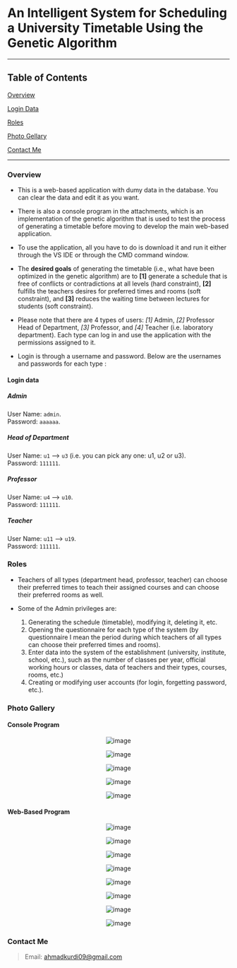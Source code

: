 # An Intelligent System for Scheduling a University Timetable Using the Genetic Algorithm

***

## Table of Contents

<a href="https://github.com/fadisam123/An-intelligent-system-for-scheduling-a-university-timetable-using-the-genetic-algorithm/blob/master/README.md#overview">Overview</a>

<a href="https://github.com/fadisam123/An-intelligent-system-for-scheduling-a-university-timetable-using-the-genetic-algorithm/blob/master/README.md#login-data">Login Data</a>

<a href="https://github.com/fadisam123/An-intelligent-system-for-scheduling-a-university-timetable-using-the-genetic-algorithm/blob/master/README.md#roles">Roles</a>

<a href="https://github.com/fadisam123/An-intelligent-system-for-scheduling-a-university-timetable-using-the-genetic-algorithm/blob/master/README.md#photo-gallery">Photo Gellary</a>

<a href="https://github.com/fadisam123/An-intelligent-system-for-scheduling-a-university-timetable-using-the-genetic-algorithm/blob/master/README.md#contact-me">Contact Me</a>

***

### Overview

- This is a web-based application with dumy data in the database. You can clear the data and edit it as you want.

- There is also a console program in the attachments, which is an implementation of the genetic algorithm that is used to test the process of generating a timetable before moving to develop the main web-based application.

- To use the application, all you have to do is download it and run it either through the VS IDE or through the CMD command window.

- The **desired goals** of generating the timetable (i.e., what have been optimized in the genetic algorithm) are to **[1]** generate a schedule that is free of conflicts or contradictions at all levels (hard constraint), **[2]** fulfills the teachers desires for preferred times and rooms (soft constraint), and **[3]** reduces the waiting time between lectures for students (soft constraint).

- Please note that there are 4 types of users: *[1]* Admin, *[2]* Professor Head of Department, *[3]* Professor, and *[4]* Teacher (i.e. laboratory department). Each type can log in and use the application with the permissions assigned to it.

- Login is through a username and password. Below are the usernames and passwords for each type :

#### Login data
##### Admin
User Name: `admin`.</br>
Password: `aaaaaa`.
##### Head of Department
User Name: `u1` --> `u3` (i.e. you can pick any one: u1, u2 or u3).</br>
Password: `111111`.
##### Professor
User Name: `u4` --> `u10`.</br>
Password: `111111`.
##### Teacher
User Name: `u11` --> `u19`.</br>
Password: `111111`.

### Roles
- Teachers of all types (department head, professor, teacher) can choose their preferred times to teach their assigned courses and can choose their preferred rooms as well.

- Some of the Admin privileges are:
	 1. Generating the schedule (timetable), modifying it, deleting it, etc.
	 2. Opening the questionnaire for each type of the system (by questionnaire I mean the period during which teachers of all types can choose their preferred times and rooms).
	 3. Enter data into the system of the establishment (university, institute, school, etc.), such as the number of classes per year, official working hours or classes, data of teachers and their types, courses, rooms, etc.)
	 4. Creating or modifying user accounts (for login, forgetting password, etc.).

### Photo Gallery

#### Console Program
<p align="center">
 <img src="https://github.com/fadisam123/An-intelligent-system-for-scheduling-a-university-timetable-using-the-genetic-algorithm/blob/master/Attachments/readme_imgs/1.png?raw=true" alt="image"/>
</p>

<p align="center">
 <img src="https://github.com/fadisam123/An-intelligent-system-for-scheduling-a-university-timetable-using-the-genetic-algorithm/blob/master/Attachments/readme_imgs/2.png?raw=true" alt="image"/>
</p>

<p align="center">
 <img src="https://github.com/fadisam123/An-intelligent-system-for-scheduling-a-university-timetable-using-the-genetic-algorithm/blob/master/Attachments/readme_imgs/3.png?raw=true" alt="image"/>
</p>

<p align="center">
 <img src="https://github.com/fadisam123/An-intelligent-system-for-scheduling-a-university-timetable-using-the-genetic-algorithm/blob/master/Attachments/readme_imgs/4.png?raw=true" alt="image"/>
</p>

<p align="center">
 <img src="https://github.com/fadisam123/An-intelligent-system-for-scheduling-a-university-timetable-using-the-genetic-algorithm/blob/master/Attachments/readme_imgs/5.png?raw=true" alt="image"/>
</p>


#### Web-Based Program

<p align="center">
 <img src="https://github.com/fadisam123/An-intelligent-system-for-scheduling-a-university-timetable-using-the-genetic-algorithm/blob/master/Attachments/readme_imgs/11.png?raw=true" alt="image"/>
</p>

<p align="center">
 <img src="https://github.com/fadisam123/An-intelligent-system-for-scheduling-a-university-timetable-using-the-genetic-algorithm/blob/master/Attachments/readme_imgs/22.png?raw=true" alt="image"/>
</p>

<p align="center">
 <img src="https://github.com/fadisam123/An-intelligent-system-for-scheduling-a-university-timetable-using-the-genetic-algorithm/blob/master/Attachments/readme_imgs/33.png?raw=true" alt="image"/>
</p>

<p align="center">
 <img src="https://github.com/fadisam123/An-intelligent-system-for-scheduling-a-university-timetable-using-the-genetic-algorithm/blob/master/Attachments/readme_imgs/44.png?raw=true" alt="image"/>
</p>

<p align="center">
 <img src="https://github.com/fadisam123/An-intelligent-system-for-scheduling-a-university-timetable-using-the-genetic-algorithm/blob/master/Attachments/readme_imgs/55.png?raw=true" alt="image"/>
</p>

<p align="center">
 <img src="https://github.com/fadisam123/An-intelligent-system-for-scheduling-a-university-timetable-using-the-genetic-algorithm/blob/master/Attachments/readme_imgs/66.png?raw=true" alt="image"/>
</p>

<p align="center">
 <img src="https://github.com/fadisam123/An-intelligent-system-for-scheduling-a-university-timetable-using-the-genetic-algorithm/blob/master/Attachments/readme_imgs/77.png?raw=true" alt="image"/>
</p>

<p align="center">
 <img src="https://github.com/fadisam123/An-intelligent-system-for-scheduling-a-university-timetable-using-the-genetic-algorithm/blob/master/Attachments/readme_imgs/88.png?raw=true" alt="image"/>
</p>


### Contact Me

> Email: <a href="mailto:ahmadkurdi09@gmail.com?subject=GitHub Message">ahmadkurdi09@gmail.com</a>
